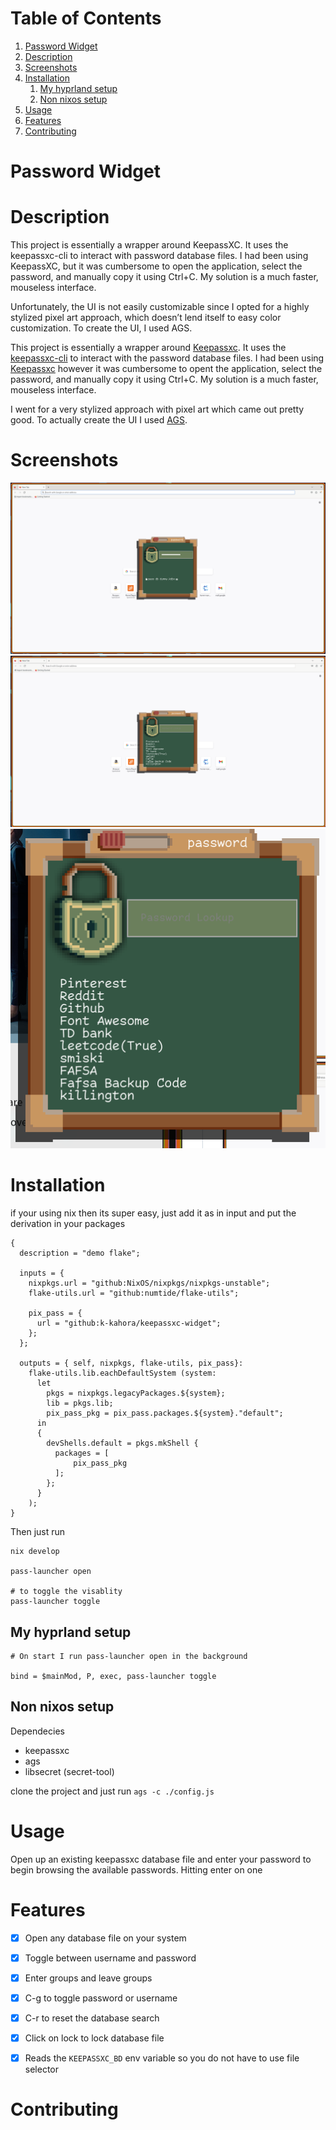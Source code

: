 
# Table of Contents

1.  [Password Widget](#org91a5798)
2.  [Description](#org994c5dc)
3.  [Screenshots](#orgf03f73d)
4.  [Installation](#org137340b)
    1.  [My hyprland setup](#org9ec4e32)
    2.  [Non nixos setup](#org2910f98)
5.  [Usage](#org8a4a43e)
6.  [Features](#org3cdd38b)
7.  [Contributing](#org55c6f1d)


<a id="org91a5798"></a>

# Password Widget


<a id="org994c5dc"></a>

# Description

This project is essentially a wrapper around KeepassXC. It uses the keepassxc-cli to interact with password database files. I had been using KeepassXC, but it was cumbersome to open the application, select the password, and manually copy it using Ctrl+C. My solution is a much faster, mouseless interface.

Unfortunately, the UI is not easily customizable since I opted for a highly stylized pixel art approach, which doesn’t lend itself to easy color customization. To create the UI, I used AGS.

This project is essentially a wrapper around [Keepassxc](https://keepassxc.org/).  It uses the [keepassxc-cli](https://manpages.ubuntu.com/manpages/focal/man1/keepassxc-cli.1.html) to interact with the password database files.  I had been using [Keepassxc](https://keepassxc.org/) however it was cumbersome to opent the application, select the password, and manually copy it using Ctrl+C. My solution is a much faster, mouseless interface.

I went for a very stylized approach with pixel art which came out pretty good.  To actually create the UI I used [AGS](https://github.com/Aylur/ags).  


<a id="orgf03f73d"></a>

# Screenshots

![img](./password-enter.png)
![img](./ss-in-use.png)
![img](./close-up.png)


<a id="org137340b"></a>

# Installation

if your using nix then its super easy, just add it as in input and put the derivation in your packages

    
    {
      description = "demo flake";
    
      inputs = {
        nixpkgs.url = "github:NixOS/nixpkgs/nixpkgs-unstable";
        flake-utils.url = "github:numtide/flake-utils";
    
        pix_pass = {
          url = "github:k-kahora/keepassxc-widget";
        };
      };
    
      outputs = { self, nixpkgs, flake-utils, pix_pass}:
        flake-utils.lib.eachDefaultSystem (system:
          let
            pkgs = nixpkgs.legacyPackages.${system};
            lib = pkgs.lib;
            pix_pass_pkg = pix_pass.packages.${system}."default";
          in
          {
            devShells.default = pkgs.mkShell {
              packages = [
                  pix_pass_pkg
              ];
            };
          }
        );
    }

Then just run 

    
    nix develop
    
    pass-launcher open
    
    # to toggle the visablity
    pass-launcher toggle


<a id="org9ec4e32"></a>

## My hyprland setup

    # On start I run pass-launcher open in the background
    
    bind = $mainMod, P, exec, pass-launcher toggle


<a id="org2910f98"></a>

## Non nixos setup

Dependecies

-   keepassxc
-   ags
-   libsecret (secret-tool)

clone the project and just run `ags -c ./config.js`


<a id="org8a4a43e"></a>

# Usage

Open up an existing keepassxc database file and enter your password to begin browsing the available passwords.  Hitting enter on one


<a id="org3cdd38b"></a>

# Features

-   [X] Open any database file on your system
-   [X] Toggle between username and password
-   [X] Enter groups and leave groups
-   [X] C-g to toggle password or username
-   [X] C-r to reset the database search
-   [X] Click on lock to lock database file
-   [X] Reads the `KEEPASSXC_BD` env variable so you do not have to use file selector


<a id="org55c6f1d"></a>

# Contributing

